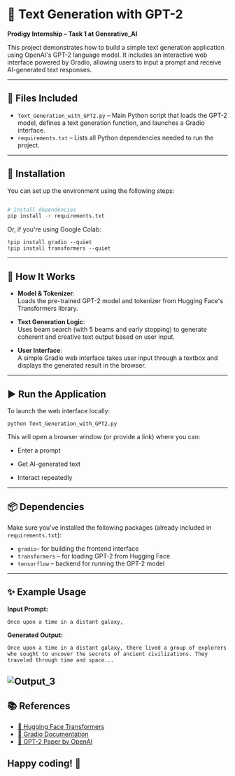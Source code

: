 # 🧠 Text Generation with GPT-2  
**Prodigy Internship – Task 1 at Generative_AI**

This project demonstrates how to build a simple text generation application using OpenAI's GPT-2 language model. It includes an interactive web interface powered by Gradio, allowing users to input a prompt and receive AI-generated text responses.

---

## 📂 Files Included

- `Text_Generation_with_GPT2.py` – Main Python script that loads the GPT-2 model, defines a text generation function, and launches a Gradio interface.
- `requirements.txt` – Lists all Python dependencies needed to run the project.

---

## 🔧 Installation

You can set up the environment using the following steps:

```bash

# Install dependencies
pip install -r requirements.txt
```
Or, if you're using Google Colab:
```
!pip install gradio --quiet
!pip install transformers --quiet
```
----
## 📜 How It Works

- **Model & Tokenizer**:  
  Loads the pre-trained GPT-2 model and tokenizer from Hugging Face's Transformers library.

- **Text Generation Logic**:  
  Uses beam search (with 5 beams and early stopping) to generate coherent and creative text output based on user input.

- **User Interface**:  
  A simple Gradio web interface takes user input through a textbox and displays the generated result in the browser.
---
## ▶️ Run the Application
To launch the web interface locally:
```
python Text_Generation_with_GPT2.py
```
This will open a browser window (or provide a link) where you can:

- Enter a prompt

- Get AI-generated text

- Interact repeatedly
---
## 📦 Dependencies

Make sure you’ve installed the following packages (already included in `requirements.txt`):

- `gradio`– for building the frontend interface  
- `transformers` – for loading GPT-2 from Hugging Face  
- `tensorflow` – backend for running the GPT-2 model
---
## ✨ Example Usage
**Input Prompt:**
```
Once upon a time in a distant galaxy,
```
**Generated Output:**
```
Once upon a time in a distant galaxy, there lived a group of explorers who sought to uncover the secrets of ancient civilizations. They traveled through time and space...
```
![Output_3](https://github.com/user-attachments/assets/584f5d26-c745-4cba-ae2f-8fbe6cdb6ef0)
---
## 📚 References

- [🤗 Hugging Face Transformers](https://huggingface.co/transformers/)
- [🧪 Gradio Documentation](https://www.gradio.app/docs)
- [📄 GPT-2 Paper by OpenAI](https://cdn.openai.com/better-language-models/language_models_are_unsupervised_multitask_learners.pdf)

**Happy coding!** 🚀
---
